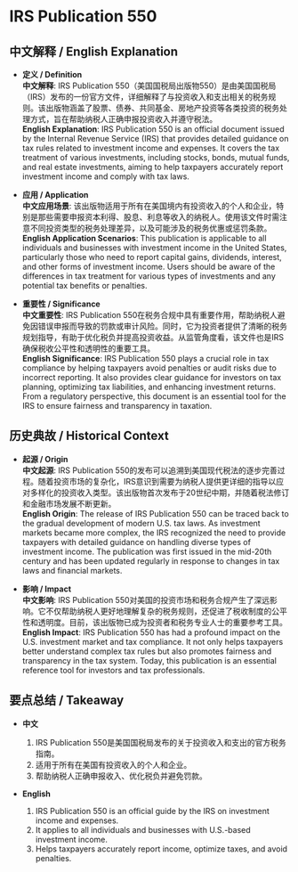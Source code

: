 # IRS Publication 550

## 中文解释 / English Explanation

* **定义 / Definition**  
  **中文解释**: IRS Publication 550（美国国税局出版物550）是由美国国税局（IRS）发布的一份官方文件，详细解释了与投资收入和支出相关的税务规则。该出版物涵盖了股票、债券、共同基金、房地产投资等各类投资的税务处理方式，旨在帮助纳税人正确申报投资收入并遵守税法。  
  **English Explanation**: IRS Publication 550 is an official document issued by the Internal Revenue Service (IRS) that provides detailed guidance on tax rules related to investment income and expenses. It covers the tax treatment of various investments, including stocks, bonds, mutual funds, and real estate investments, aiming to help taxpayers accurately report investment income and comply with tax laws.

* **应用 / Application**  
  **中文应用场景**: 该出版物适用于所有在美国境内有投资收入的个人和企业，特别是那些需要申报资本利得、股息、利息等收入的纳税人。使用该文件时需注意不同投资类型的税务处理差异，以及可能涉及的税务优惠或惩罚条款。  
  **English Application Scenarios**: This publication is applicable to all individuals and businesses with investment income in the United States, particularly those who need to report capital gains, dividends, interest, and other forms of investment income. Users should be aware of the differences in tax treatment for various types of investments and any potential tax benefits or penalties.

* **重要性 / Significance**  
  **中文重要性**: IRS Publication 550在税务合规中具有重要作用，帮助纳税人避免因错误申报而导致的罚款或审计风险。同时，它为投资者提供了清晰的税务规划指导，有助于优化税负并提高投资收益。从监管角度看，该文件也是IRS确保税收公平性和透明性的重要工具。  
  **English Significance**: IRS Publication 550 plays a crucial role in tax compliance by helping taxpayers avoid penalties or audit risks due to incorrect reporting. It also provides clear guidance for investors on tax planning, optimizing tax liabilities, and enhancing investment returns. From a regulatory perspective, this document is an essential tool for the IRS to ensure fairness and transparency in taxation.

## 历史典故 / Historical Context

* **起源 / Origin**  
  **中文起源**: IRS Publication 550的发布可以追溯到美国现代税法的逐步完善过程。随着投资市场的复杂化，IRS意识到需要为纳税人提供更详细的指导以应对多样化的投资收入类型。该出版物首次发布于20世纪中期，并随着税法修订和金融市场发展不断更新。  
  **English Origin**: The release of IRS Publication 550 can be traced back to the gradual development of modern U.S. tax laws. As investment markets became more complex, the IRS recognized the need to provide taxpayers with detailed guidance on handling diverse types of investment income. The publication was first issued in the mid-20th century and has been updated regularly in response to changes in tax laws and financial markets.

* **影响 / Impact**  
  **中文影响**: IRS Publication 550对美国的投资市场和税务合规产生了深远影响。它不仅帮助纳税人更好地理解复杂的税务规则，还促进了税收制度的公平性和透明度。目前，该出版物已成为投资者和税务专业人士的重要参考工具。  
  **English Impact**: IRS Publication 550 has had a profound impact on the U.S. investment market and tax compliance. It not only helps taxpayers better understand complex tax rules but also promotes fairness and transparency in the tax system. Today, this publication is an essential reference tool for investors and tax professionals.

## 要点总结 / Takeaway

* **中文**  
  1. IRS Publication 550是美国国税局发布的关于投资收入和支出的官方税务指南。
  2. 适用于所有在美国有投资收入的个人和企业。
  3. 帮助纳税人正确申报收入、优化税负并避免罚款。

* **English**  
  1. IRS Publication 550 is an official guide by the IRS on investment income and expenses.
  2. It applies to all individuals and businesses with U.S.-based investment income.
  3. Helps taxpayers accurately report income, optimize taxes, and avoid penalties.